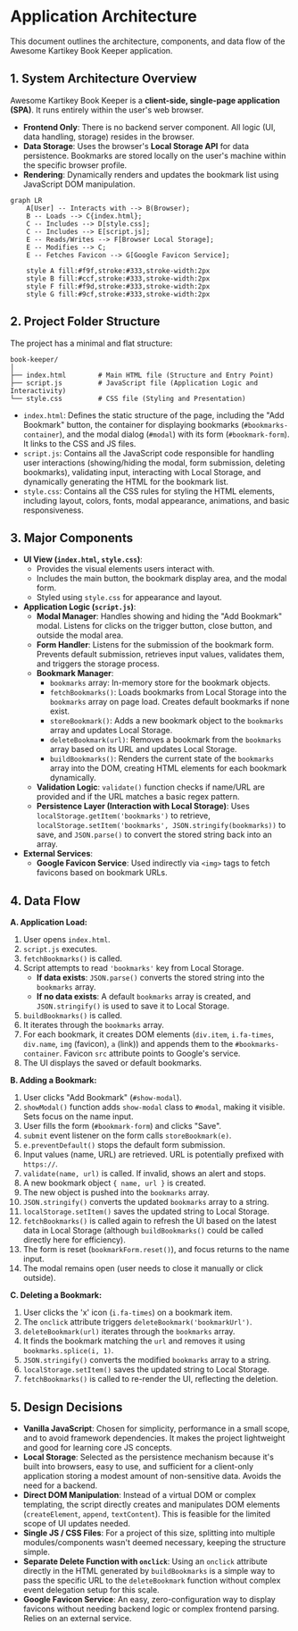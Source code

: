 # Application Architecture

This document outlines the architecture, components, and data flow of the Awesome Kartikey Book Keeper application.

## 1. System Architecture Overview

Awesome Kartikey Book Keeper is a **client-side, single-page application (SPA)**. It runs entirely within the user's web browser.

- **Frontend Only**: There is no backend server component. All logic (UI, data handling, storage) resides in the browser.
- **Data Storage**: Uses the browser's **Local Storage API** for data persistence. Bookmarks are stored locally on the user's machine within the specific browser profile.
- **Rendering**: Dynamically renders and updates the bookmark list using JavaScript DOM manipulation.

```mermaid
graph LR
    A[User] -- Interacts with --> B(Browser);
    B -- Loads --> C{index.html};
    C -- Includes --> D[style.css];
    C -- Includes --> E[script.js];
    E -- Reads/Writes --> F[Browser Local Storage];
    E -- Modifies --> C;
    E -- Fetches Favicon --> G[Google Favicon Service];

    style A fill:#f9f,stroke:#333,stroke-width:2px
    style B fill:#ccf,stroke:#333,stroke-width:2px
    style F fill:#f9d,stroke:#333,stroke-width:2px
    style G fill:#9cf,stroke:#333,stroke-width:2px
```

## 2. Project Folder Structure

The project has a minimal and flat structure:

```
book-keeper/
│
├── index.html        # Main HTML file (Structure and Entry Point)
├── script.js         # JavaScript file (Application Logic and Interactivity)
└── style.css         # CSS file (Styling and Presentation)
```

- `index.html`: Defines the static structure of the page, including the "Add Bookmark" button, the container for displaying bookmarks (`#bookmarks-container`), and the modal dialog (`#modal`) with its form (`#bookmark-form`). It links to the CSS and JS files.
- `script.js`: Contains all the JavaScript code responsible for handling user interactions (showing/hiding the modal, form submission, deleting bookmarks), validating input, interacting with Local Storage, and dynamically generating the HTML for the bookmark list.
- `style.css`: Contains all the CSS rules for styling the HTML elements, including layout, colors, fonts, modal appearance, animations, and basic responsiveness.

## 3. Major Components

- **UI View (`index.html`, `style.css`)**:
  - Provides the visual elements users interact with.
  - Includes the main button, the bookmark display area, and the modal form.
  - Styled using `style.css` for appearance and layout.
- **Application Logic (`script.js`)**:
  - **Modal Manager**: Handles showing and hiding the "Add Bookmark" modal. Listens for clicks on the trigger button, close button, and outside the modal area.
  - **Form Handler**: Listens for the submission of the bookmark form. Prevents default submission, retrieves input values, validates them, and triggers the storage process.
  - **Bookmark Manager**:
    - `bookmarks` array: In-memory store for the bookmark objects.
    - `fetchBookmarks()`: Loads bookmarks from Local Storage into the `bookmarks` array on page load. Creates default bookmarks if none exist.
    - `storeBookmark()`: Adds a new bookmark object to the `bookmarks` array and updates Local Storage.
    - `deleteBookmark(url)`: Removes a bookmark from the `bookmarks` array based on its URL and updates Local Storage.
    - `buildBookmarks()`: Renders the current state of the `bookmarks` array into the DOM, creating HTML elements for each bookmark dynamically.
  - **Validation Logic**: `validate()` function checks if name/URL are provided and if the URL matches a basic regex pattern.
  - **Persistence Layer (Interaction with Local Storage)**: Uses `localStorage.getItem('bookmarks')` to retrieve, `localStorage.setItem('bookmarks', JSON.stringify(bookmarks))` to save, and `JSON.parse()` to convert the stored string back into an array.
- **External Services**:
  - **Google Favicon Service**: Used indirectly via `<img>` tags to fetch favicons based on bookmark URLs.

## 4. Data Flow

**A. Application Load:**

1.  User opens `index.html`.
2.  `script.js` executes.
3.  `fetchBookmarks()` is called.
4.  Script attempts to read `'bookmarks'` key from Local Storage.
    - **If data exists**: `JSON.parse()` converts the stored string into the `bookmarks` array.
    - **If no data exists**: A default `bookmarks` array is created, and `JSON.stringify()` is used to save it to Local Storage.
5.  `buildBookmarks()` is called.
6.  It iterates through the `bookmarks` array.
7.  For each bookmark, it creates DOM elements (`div.item`, `i.fa-times`, `div.name`, `img` (favicon), `a` (link)) and appends them to the `#bookmarks-container`. Favicon `src` attribute points to Google's service.
8.  The UI displays the saved or default bookmarks.

**B. Adding a Bookmark:**

1.  User clicks "Add Bookmark" (`#show-modal`).
2.  `showModal()` function adds `show-modal` class to `#modal`, making it visible. Sets focus on the name input.
3.  User fills the form (`#bookmark-form`) and clicks "Save".
4.  `submit` event listener on the form calls `storeBookmark(e)`.
5.  `e.preventDefault()` stops the default form submission.
6.  Input values (name, URL) are retrieved. URL is potentially prefixed with `https://`.
7.  `validate(name, url)` is called. If invalid, shows an alert and stops.
8.  A new bookmark object `{ name, url }` is created.
9.  The new object is pushed into the `bookmarks` array.
10. `JSON.stringify()` converts the updated `bookmarks` array to a string.
11. `localStorage.setItem()` saves the updated string to Local Storage.
12. `fetchBookmarks()` is called again to refresh the UI based on the latest data in Local Storage (although `buildBookmarks()` could be called directly here for efficiency).
13. The form is reset (`bookmarkForm.reset()`), and focus returns to the name input.
14. The modal remains open (user needs to close it manually or click outside).

**C. Deleting a Bookmark:**

1.  User clicks the 'x' icon (`i.fa-times`) on a bookmark item.
2.  The `onclick` attribute triggers `deleteBookmark('bookmarkUrl')`.
3.  `deleteBookmark(url)` iterates through the `bookmarks` array.
4.  It finds the bookmark matching the `url` and removes it using `bookmarks.splice(i, 1)`.
5.  `JSON.stringify()` converts the modified `bookmarks` array to a string.
6.  `localStorage.setItem()` saves the updated string to Local Storage.
7.  `fetchBookmarks()` is called to re-render the UI, reflecting the deletion.

## 5. Design Decisions

- **Vanilla JavaScript**: Chosen for simplicity, performance in a small scope, and to avoid framework dependencies. It makes the project lightweight and good for learning core JS concepts.
- **Local Storage**: Selected as the persistence mechanism because it's built into browsers, easy to use, and sufficient for a client-only application storing a modest amount of non-sensitive data. Avoids the need for a backend.
- **Direct DOM Manipulation**: Instead of a virtual DOM or complex templating, the script directly creates and manipulates DOM elements (`createElement`, `append`, `textContent`). This is feasible for the limited scope of UI updates needed.
- **Single JS / CSS Files**: For a project of this size, splitting into multiple modules/components wasn't deemed necessary, keeping the structure simple.
- **Separate Delete Function with `onclick`**: Using an `onclick` attribute directly in the HTML generated by `buildBookmarks` is a simple way to pass the specific URL to the `deleteBookmark` function without complex event delegation setup for this scale.
- **Google Favicon Service**: An easy, zero-configuration way to display favicons without needing backend logic or complex frontend parsing. Relies on an external service.
